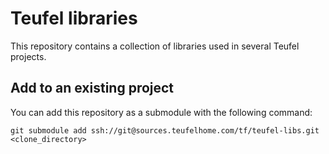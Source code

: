 # Teufel libraries

This repository contains a collection of libraries used in several Teufel projects.

## Add to an existing project

You can add this repository as a submodule with the following command:

```
git submodule add ssh://git@sources.teufelhome.com/tf/teufel-libs.git <clone_directory>
```
